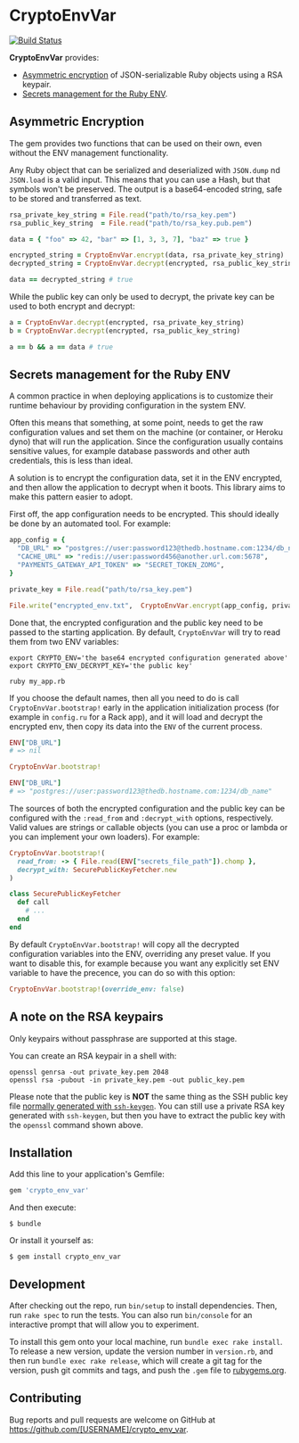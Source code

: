 # CryptoEnvVar

[![Build Status](https://travis-ci.org/deliveroo/crypto_env_var.svg?branch=master)](https://travis-ci.org/deliveroo/crypto_env_var)

**CryptoEnvVar** provides:

* [Asymmetric encryption](#asymmetric-encryption) of JSON-serializable Ruby objects using a RSA keypair.
* [Secrets management for the Ruby ENV](#secrets-management-for-the-ruby-env).

## Asymmetric Encryption

The gem provides two functions that can be used on their own, even without the ENV management functionality.

Any Ruby object that can be serialized and deserialized with `JSON.dump` nd `JSON.load` is a valid input. This means that you can use a Hash, but that symbols won't be preserved. The output is a base64-encoded string, safe to be stored and transferred as text.

```ruby
rsa_private_key_string = File.read("path/to/rsa_key.pem")
rsa_public_key_string  = File.read("path/to/rsa_key.pub.pem")

data = { "foo" => 42, "bar" => [1, 3, 3, 7], "baz" => true }

encrypted_string = CryptoEnvVar.encrypt(data, rsa_private_key_string)
decrypted_string = CryptoEnvVar.decrypt(encrypted, rsa_public_key_string)

data == decrypted_string # true
```

While the public key can only be used to decrypt, the private key can be used to both encrypt and decrypt:

```ruby
a = CryptoEnvVar.decrypt(encrypted, rsa_private_key_string)
b = CryptoEnvVar.decrypt(encrypted, rsa_public_key_string)

a == b && a == data # true
```

## Secrets management for the Ruby ENV

A common practice in when deploying applications is to customize their runtime behaviour by providing configuration in the system ENV.

Often this means that something, at some point, needs to get the raw configuration values and set them on the machine (or container, or Heroku dyno) that will run the application. Since the configuration usually contains sensitive values, for example database passwords and other auth credentials, this is less than ideal.

A solution is to encrypt the configuration data, set it in the ENV encrypted, and then allow the application to decrypt when it boots. This library aims to make this pattern easier to adopt.

First off, the app configuration needs to be encrypted. This should ideally be done by an automated tool. For example:

```ruby
app_config = {
  "DB_URL" => "postgres://user:password123@thedb.hostname.com:1234/db_name",
  "CACHE_URL" => "redis://user:password456@another.url.com:5678",
  "PAYMENTS_GATEWAY_API_TOKEN" => "SECRET_TOKEN_ZOMG",
}

private_key = File.read("path/to/rsa_key.pem")

File.write("encrypted_env.txt",  CryptoEnvVar.encrypt(app_config, private_key))
```

Done that, the encrypted configuration and the public key need to be passed to the starting application. By default, `CryptoEnvVar` will try to read them from two ENV variables:

```
export CRYPTO_ENV='the base64 encrypted configuration generated above'
export CRYPTO_ENV_DECRYPT_KEY='the public key'

ruby my_app.rb
```

If you choose the default names, then all you need to do is call `CryptoEnvVar.bootstrap!` early in the application initialization process (for example in `config.ru` for a Rack app), and it will load and decrypt the encrypted env, then copy its data into the `ENV` of the current process.

```ruby
ENV["DB_URL"]
# => nil

CryptoEnvVar.bootstrap!

ENV["DB_URL"]
# => "postgres://user:password123@thedb.hostname.com:1234/db_name"
```


The sources of both the encrypted configuration and the public key can be configured with the `:read_from` and `:decrypt_with` options, respectively. Valid values are strings or callable objects (you can use a proc or lambda or you can implement your own loaders). For example:

```ruby
CryptoEnvVar.bootstrap!(
  read_from: -> { File.read(ENV["secrets_file_path"]).chomp },
  decrypt_with: SecurePublicKeyFetcher.new
)

class SecurePublicKeyFetcher
  def call
    # ...
  end
end
```


By default `CryptoEnvVar.bootstrap!` will copy all the decrypted configuration variables into the ENV, overriding any preset value. If you want to disable this, for example because you want any explicitly set ENV variable to have the precence, you can do so with this option:

```ruby
CryptoEnvVar.bootstrap!(override_env: false)
```


## A note on the RSA keypairs

Only keypairs without passphrase are supported at this stage.

You can create an RSA keypair in a shell with:

```
openssl genrsa -out private_key.pem 2048
openssl rsa -pubout -in private_key.pem -out public_key.pem
```

Please note that the public key is **NOT** the same thing as the SSH public key file [normally generated with `ssh-keygen`](https://help.github.com/articles/generating-a-new-ssh-key-and-adding-it-to-the-ssh-agent/). You can still use a private RSA key generated with `ssh-keygen`, but then you have to extract the public key with the `openssl` command shown above.


## Installation

Add this line to your application's Gemfile:

```ruby
gem 'crypto_env_var'
```

And then execute:

    $ bundle

Or install it yourself as:

    $ gem install crypto_env_var


## Development

After checking out the repo, run `bin/setup` to install dependencies. Then, run `rake spec` to run the tests. You can also run `bin/console` for an interactive prompt that will allow you to experiment.

To install this gem onto your local machine, run `bundle exec rake install`. To release a new version, update the version number in `version.rb`, and then run `bundle exec rake release`, which will create a git tag for the version, push git commits and tags, and push the `.gem` file to [rubygems.org](https://rubygems.org).

## Contributing

Bug reports and pull requests are welcome on GitHub at https://github.com/[USERNAME]/crypto_env_var.
